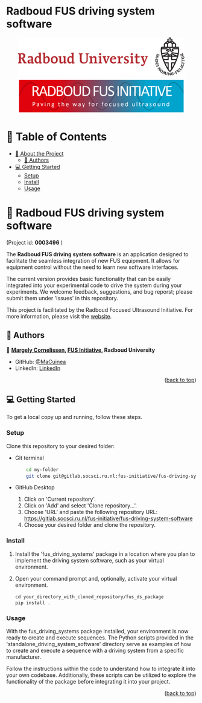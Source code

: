 # Radboud FUS driving system software
<a name="readme-top"></a>

<div align="center">
  <img src="/images/Radboud-logo.jpg" alt="ru_logo" width="auto"  height="100" />

  <img src="/images/fuslogo.png" alt="fus_logo" width="auto" height="100">
  
</div>

<!-- TABLE OF CONTENTS -->

# 📗 Table of Contents

- [📖 About the Project](#about-project)
  - [👥 Authors](#authors)
- [💻 Getting Started](#getting-started)
  - [Setup](#setup)
  - [Install](#install)
  - [Usage](#usage)
  
<!-- PROJECT DESCRIPTION -->

# 📖 Radboud FUS driving system software <a name="about-project"></a>

(Project id: **0003496** )

The **Radboud FUS driving system software** is an application designed to facilitate the seamless integration of new FUS equipment. It allows for equipment control without the need to learn new software interfaces. 

The current version provides basic functionality that can be easily integrated into your experimental code to drive the system during your experiments. We welcome feedback, suggestions, and bug reporst; please submit them under 'Issues' in this repository. 

This project is facilitated by the Radboud Focused Ultrasound Initiative. For more information, please visit the [website](https://www.ru.nl/en/donders-institute/research/research-facilities/focused-ultrasound-initiative-fus).

<!-- AUTHORS -->

## 👥 Authors <a name="authors"></a>

👤 **[Margely Cornelissen](https://www.ru.nl/en/people/cornelissen-m), [FUS Initiative](https://www.ru.nl/en/donders-institute/research/research-facilities/focused-ultrasound-initiative-fus), Radboud University**

- GitHub: [@MaCuinea](https://github.com/MaCuinea)
- LinkedIn: [LinkedIn](https://linkedin.com/in/margely-cornelissen)

<p align="right">(<a href="#readme-top">back to top</a>)</p>

<!-- GETTING STARTED -->

## 💻 Getting Started <a name="getting-started"></a>

To get a local copy up and running, follow these steps.

### Setup

Clone this repository to your desired folder:

- Git terminal

	``` sh
		cd my-folder
		git clone git@gitlab.socsci.ru.nl:fus-initiative/fus-driving-system-software.git
	```

- GitHub Desktop
	1. Click on 'Current repository'.
	2. Click on 'Add' and select 'Clone repository...'.
	3. Choose 'URL' and paste the following repository URL: https://gitlab.socsci.ru.nl/fus-initiative/fus-driving-system-software
	4. Choose your desired folder and clone the repository.

### Install

1. Install the 'fus_driving_systems' package in a location where you plan to implement the driving system software, such as your virtual environment.

2. Open your command prompt and, optionally, activate your virtual environment. 

	```
	cd your_directory_with_cloned_repository/fus_ds_package
	pip install .
	```

### Usage

With the fus_driving_systems package installed, your environment is now ready to create and execute sequences. The Python scripts provided in the 'standalone_driving_system_software' directory serve as examples of how to create and execute a sequence with a driving system from a specific manufacturer.

Follow the instructions within the code to understand how to integrate it into your own codebase. Additionally, these scripts can be utilized to explore the functionality of the package before integrating it into your project.
<p align="right">(<a href="#readme-top">back to top</a>)</p>
